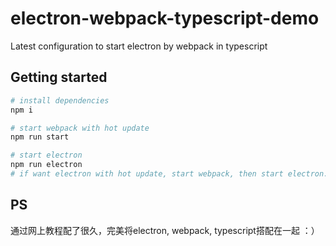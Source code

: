 # electron-webpack-typescript-demo
Latest configuration to start electron by webpack in typescript

## Getting started

```sh
# install dependencies
npm i

# start webpack with hot update
npm run start

# start electron
npm run electron
# if want electron with hot update, start webpack, then start electron.
```


## PS
通过网上教程配了很久，完美将electron, webpack, typescript搭配在一起 ：）


